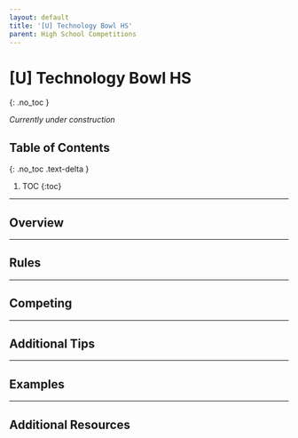 ```yaml
---
layout: default
title: '[U] Technology Bowl HS'
parent: High School Competitions
---
```


# [U] Technology Bowl HS
{: .no_toc }

*Currently under construction*

## Table of Contents
{: .no_toc .text-delta }

1. TOC
{:toc}

---

## Overview

---

## Rules

---

## Competing

---

## Additional Tips

---

## Examples

---

## Additional Resources
